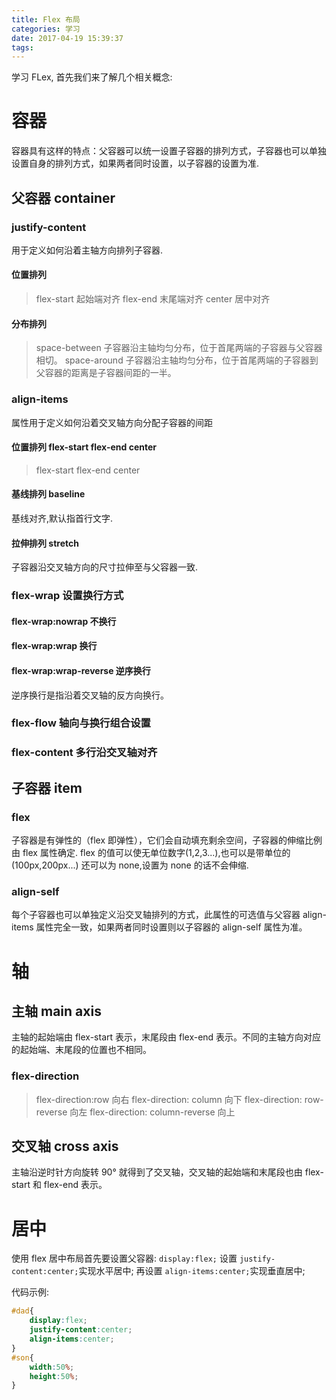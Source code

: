 ```yaml
---
title: Flex 布局
categories: 学习
date: 2017-04-19 15:39:37
tags:
---
```


<!--more-->

学习 FLex, 首先我们来了解几个相关概念:

# 容器

容器具有这样的特点：父容器可以统一设置子容器的排列方式，子容器也可以单独设置自身的排列方式，如果两者同时设置，以子容器的设置为准.

## 父容器 container

### justify-content

用于定义如何沿着主轴方向排列子容器.

#### 位置排列

>flex-start 起始端对齐
>flex-end 末尾端对齐
>center 居中对齐

#### 分布排列

>space-between 子容器沿主轴均匀分布，位于首尾两端的子容器与父容器相切。
>space-around 子容器沿主轴均匀分布，位于首尾两端的子容器到父容器的距离是子容器间距的一半。

### align-items

属性用于定义如何沿着交叉轴方向分配子容器的间距

#### 位置排列 flex-start flex-end center

>flex-start
>flex-end
>center

#### 基线排列 baseline

基线对齐,默认指首行文字.

#### 拉伸排列 stretch

子容器沿交叉轴方向的尺寸拉伸至与父容器一致.

### flex-wrap 设置换行方式

#### flex-wrap:nowrap 不换行

#### flex-wrap:wrap 换行

#### flex-wrap:wrap-reverse 逆序换行

逆序换行是指沿着交叉轴的反方向换行。

### flex-flow 轴向与换行组合设置

### flex-content 多行沿交叉轴对齐

## 子容器 item

### flex

子容器是有弹性的（flex 即弹性），它们会自动填充剩余空间，子容器的伸缩比例由 flex 属性确定.
flex 的值可以使无单位数字(1,2,3...),也可以是带单位的(100px,200px...)
还可以为 none,设置为 none 的话不会伸缩.

### align-self

每个子容器也可以单独定义沿交叉轴排列的方式，此属性的可选值与父容器 align-items 属性完全一致，如果两者同时设置则以子容器的 align-self 属性为准。

# 轴

## 主轴 main axis

主轴的起始端由 flex-start 表示，末尾段由 flex-end 表示。不同的主轴方向对应的起始端、末尾段的位置也不相同。

### flex-direction

> flex-direction:row 向右
> flex-direction: column 向下
> flex-direction: row-reverse 向左
> flex-direction: column-reverse 向上

## 交叉轴 cross axis
主轴沿逆时针方向旋转 90° 就得到了交叉轴，交叉轴的起始端和末尾段也由 flex-start 和 flex-end 表示。

# 居中
使用 flex 居中布局首先要设置父容器:
``display:flex;``
设置 ``justify-content:center;``实现水平居中;
再设置 ``align-items:center;``实现垂直居中;

代码示例:
```CSS
#dad{
    display:flex;
    justify-content:center;
    align-items:center;
}
#son{
    width:50%;
    height:50%;
}
```
